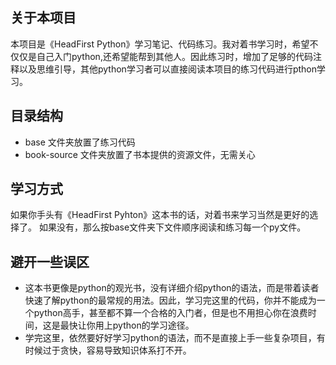 ## 关于本项目
本项目是《HeadFirst Python》学习笔记、代码练习。我对着书学习时，希望不仅仅是自己入门python,还希望能帮到其他人。因此练习时，增加了足够的代码注释以及思维引导，其他python学习者可以直接阅读本项目的练习代码进行pthon学习。

## 目录结构
* base 文件夹放置了练习代码
* book-source 文件夹放置了书本提供的资源文件，无需关心

## 学习方式
如果你手头有《HeadFirst Pyhton》这本书的话，对着书来学习当然是更好的选择了。
如果没有，那么按base文件夹下文件顺序阅读和练习每一个py文件。

## 避开一些误区
* 这本书更像是python的观光书，没有详细介绍python的语法，而是带着读者快速了解python的最常规的用法。因此，学习完这里的代码，你并不能成为一个python高手，甚至都不算一个合格的入门者，但是也不用担心你在浪费时间，这是最快让你用上python的学习途径。
* 学完这里，依然要好好学习python的语法，而不是直接上手一些复杂项目，有时候过于贪快，容易导致知识体系打不开。

